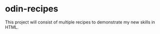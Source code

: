 # odin-recipes
This project will consist of multiple recipes to demonstrate my new skills in HTML.
 